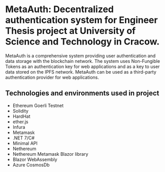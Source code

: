 # MetaAuth: Decentralized authentication system for Engineer Thesis project at University of Science and Technology in Cracow.

MetaAuth is a comprehensive system providing user authentication and data storage with the blockchain network. The system uses Non-Fungible Tokens as an authentication key for web applications and as a key to user data stored on the IPFS network. MetaAuth can be used as a third-party authentication provider for web applications.

## Technologies and environments used in project
- Ethereum Goerli Testnet
- Solidity
- HardHat
- ether.js
- Infura
- Metamask
- .NET 7/C#
- Minimal API
- Nethereum
- Nethereum Metamask Blazor library
- Blazor WebAssembly
- Azure CosmosDb
